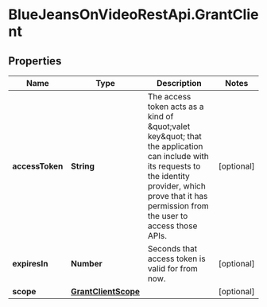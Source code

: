 # BlueJeansOnVideoRestApi.GrantClient

## Properties
Name | Type | Description | Notes
------------ | ------------- | ------------- | -------------
**accessToken** | **String** | The access token acts as a kind of \&quot;valet key\&quot; that the application can include with its requests to the identity provider, which prove that it has permission from the user to access those APIs. | [optional] 
**expiresIn** | **Number** | Seconds that access token is valid for from now. | [optional] 
**scope** | [**GrantClientScope**](GrantClientScope.md) |  | [optional] 


